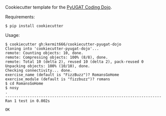 Cookiecutter template for the [PyUGAT Coding Dojo](http://pyug.at/PythonDojo).

Requirements:

    $ pip install cookiecutter

Usage:

    $ cookiecutter gh:kermit666/cookiecutter-pyugat-dojo
    Cloning into 'cookiecutter-pyugat-dojo'...
    remote: Counting objects: 10, done.
    remote: Compressing objects: 100% (8/8), done.
    remote: Total 10 (delta 2), reused 10 (delta 2), pack-reused 0
    Unpacking objects: 100% (10/10), done.
    Checking connectivity... done.
    exercise_name (default is "FizzBuzz")? RomansGoHome
    exercise_module (default is "fizzbuzz")? romans
    $ cd RomansGoHome
    $ nosy
    .
    ----------------------------------------------------------------------
    Ran 1 test in 0.002s

    OK
